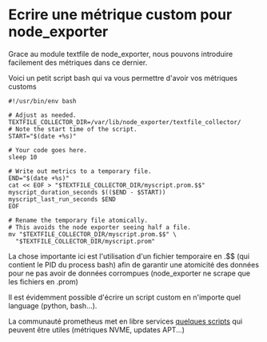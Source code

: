 # Ecrire une métrique custom pour node_exporter

Grace au module textfile de node_exporter, nous pouvons introduire facilement des métriques dans ce dernier.

Voici un petit script bash qui va vous permettre d'avoir vos métriques customs

```
#!/usr/bin/env bash

# Adjust as needed.
TEXTFILE_COLLECTOR_DIR=/var/lib/node_exporter/textfile_collector/
# Note the start time of the script.
START="$(date +%s)"

# Your code goes here.
sleep 10

# Write out metrics to a temporary file.
END="$(date +%s)"
cat << EOF > "$TEXTFILE_COLLECTOR_DIR/myscript.prom.$$"
myscript_duration_seconds $(($END - $START))
myscript_last_run_seconds $END
EOF

# Rename the temporary file atomically.
# This avoids the node exporter seeing half a file.
mv "$TEXTFILE_COLLECTOR_DIR/myscript.prom.$$" \
  "$TEXTFILE_COLLECTOR_DIR/myscript.prom"

```

La chose importante ici est l'utilisation d'un fichier temporaire en .$$ (qui contient le PID du process bash) afin de garantir une atomicité des données pour ne pas avoir de données corrompues (node_exporter ne scrape que les fichiers en .prom)

Il est évidemment possible d'écrire un script custom en n'importe quel language (python, bash...).

La communauté prometheus met en libre services [quelques scripts](https://github.com/prometheus-community/node-exporter-textfile-collector-scripts) qui peuvent être utiles (métriques NVME, updates APT...)
